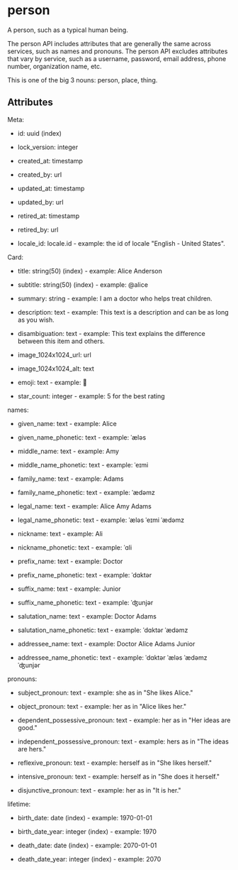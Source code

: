 # person

A person, such as a typical human being.

The person API includes attributes that are generally the same
across services, such as names and pronouns. The person API
excludes attributes that vary by service, such as a username,
password, email address, phone number, organization name, etc.

This is one of the big 3 nouns: person, place, thing.

## Attributes

Meta:

* id: uuid (index)

* lock_version: integer

* created_at: timestamp

* created_by: url

* updated_at: timestamp

* updated_by: url

* retired_at: timestamp

* retired_by: url

* locale_id: locale.id - example: the id of locale "English - United States".

Card:

* title: string(50) (index) - example: Alice Anderson

* subtitle: string(50) (index) - example: @alice

* summary: string - example: I am a doctor who helps treat children.

* description: text - example: This text is a description and can be as long as you wish.

* disambiguation: text - example: This text explains the difference between this item and others.

* image_1024x1024_url: url

* image_1024x1024_alt: text

* emoji: text - example: 🚀

* star_count: integer - example: 5 for the best rating

names:

* given_name: text - example: Alice

* given_name_phonetic: text - example: ˈæləs

* middle_name: text - example: Amy

* middle_name_phonetic: text - example: ˈeɪmi

* family_name: text - example: Adams

* family_name_phonetic: text - example: ˈædəmz

* legal_name: text - example: Alice Amy Adams

* legal_name_phonetic: text - example: ˈæləs ˈeɪmi ˈædəmz

* nickname: text - example: Ali

* nickname_phonetic: text - example: ˈɑli

* prefix_name: text - example: Doctor

* prefix_name_phonetic: text - example: ˈdɑktər

* suffix_name: text - example: Junior

* suffix_name_phonetic: text - example: ˈʤunjər

* salutation_name: text - example: Doctor Adams

* salutation_name_phonetic: text - example: ˈdɑktər ˈædəmz

* addressee_name: text - example: Doctor Alice Adams Junior

* addressee_name_phonetic: text - example: ˈdɑktər ˈæləs ˈædəmz ˈʤunjər

pronouns:

* subject_pronoun: text - example: she as in "She likes Alice."

* object_pronoun: text - example: her as in "Alice likes her."

* dependent_possessive_pronoun: text - example: her as in "Her ideas are good."

* independent_possessive_pronoun: text - example: hers as in "The ideas are hers."

* reflexive_pronoun: text - example: herself as in "She likes herself."

* intensive_pronoun: text - example: herself as in "She does it herself."

* disjunctive_pronoun: text - example: her as in "It is her."

lifetime:

* birth_date: date (index) - example: 1970-01-01

* birth_date_year: integer (index) - example: 1970

* death_date: date (index) - example: 2070-01-01

* death_date_year: integer (index) - example: 2070


